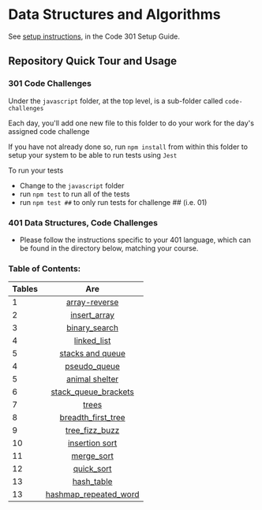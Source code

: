 # Data Structures and Algorithms

See [setup instructions](https://codefellows.github.io/setup-guide/code-301/3-code-challenges), in the Code 301 Setup Guide.

## Repository Quick Tour and Usage

### 301 Code Challenges

Under the `javascript` folder, at the top level, is a sub-folder called `code-challenges`

Each day, you'll add one new file to this folder to do your work for the day's assigned code challenge

If you have not already done so, run `npm install` from within this folder to setup your system to be able to run tests using `Jest`

To run your tests

- Change to the `javascript` folder
- run `npm test` to run all of the tests
- run `npm test ##` to only run tests for challenge ## (i.e. 01)

### 401 Data Structures, Code Challenges

- Please follow the instructions specific to your 401 language, which can be found in the directory below, matching your course.


### Table of Contents:


| Tables   |      Are      |  
|----------|:-------------:|
|1 |  [array-reverse](python/challenges/array-reverse/README.md) | 
|2 |  [insert_array](python/challenges/insert_array/README.md)      |
| 3 |  [binary_search](python/challenges/array_binary_search/README.md)|
| 4 |  [linked_list](python/challenges/linked_list/README.MD)|
| 5 |  [stacks and queue](https://github.com/ashrf288/data-structures-and-algorithms/blob/main/python/README.md)  |
| 4 | [pseudo_queue](python/challenges/pseudo_queue/README.md) |   
| 5 | [animal shelter](python/challenges/AnimalShelter/README.md) |   
| 6 | [stack_queue_brackets](python/challenges/stack_queue_brackets/README.md) |   
| 7 | [trees](python/challenges/trees/README.md) |   
| 8 | [breadth_first_tree](https://github.com/ashrf288/data-structures-and-algorithms/blob/main/python/challenges/tree_breadth_first/README.md) |   
| 9 |  [tree_fizz_buzz](python/challenges/tree_fizz_buzz/README.md)  |   
| 10 | [insertion sort](python/challenges/insertion_sort/README.md) |   
| 11 | [merge_sort](https://github.com/ashrf288/data-structures-and-algorithms/blob/main/python/challenges/mergeSort/README.md) |   
| 12 | [quick_sort](/python/challenges/quickSort/README.MD) |   
| 13 | [hash_table](/python/challenges/hashtable/README.md) |   
| 13 | [hashmap_repeated_word](python/challenges/hashmap_repeated_word/README.md) |   
